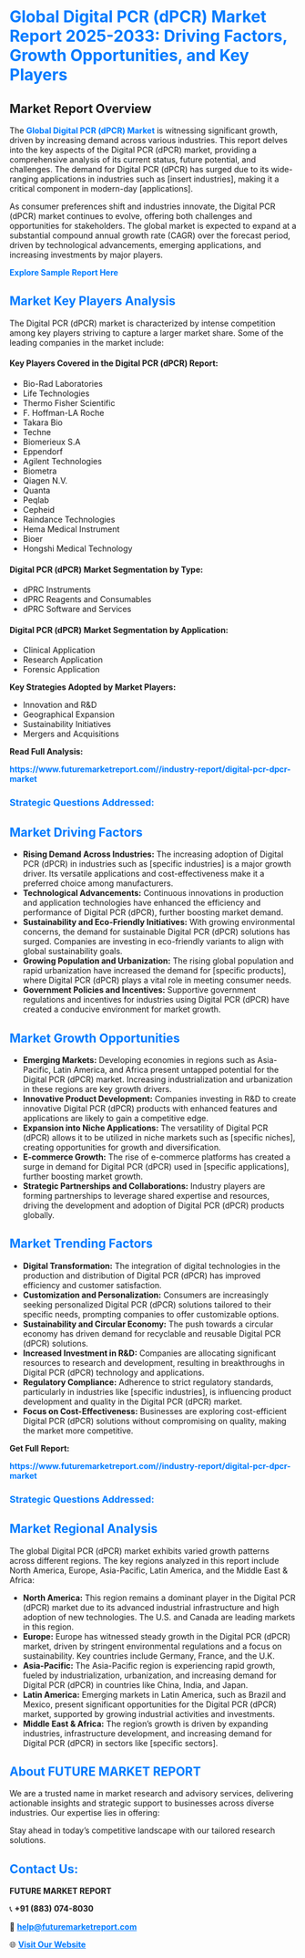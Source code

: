 <h1 style="color: #007BFF;">Global Digital PCR (dPCR) Market Report 2025-2033: Driving Factors, Growth Opportunities, and Key Players</h1>

<section id="overview">
<h2>Market Report Overview</h2>
<p>The <a href="https://www.futuremarketreport.com//industry-report/digital-pcr-dpcr-market" style="color: #007BFF; text-decoration: none;"><strong>Global Digital PCR (dPCR) Market</strong></a> is witnessing significant growth, driven by increasing demand across various industries. This report delves into the key aspects of the Digital PCR (dPCR) market, providing a comprehensive analysis of its current status, future potential, and challenges. The demand for Digital PCR (dPCR) has surged due to its wide-ranging applications in industries such as [insert industries], making it a critical component in modern-day [applications].</p>
<p>As consumer preferences shift and industries innovate, the Digital PCR (dPCR) market continues to evolve, offering both challenges and opportunities for stakeholders. The global market is expected to expand at a substantial compound annual growth rate (CAGR) over the forecast period, driven by technological advancements, emerging applications, and increasing investments by major players.</p>
</section>

<section id="overview">
<p><a href="https://www.futuremarketreport.com//request-sample/reportId=92847" style="color: #007BFF; text-decoration: none;"><strong>Explore Sample Report Here</strong></a></p>
</section>

<section id="key-players">
<h2 style="color: #007BFF;">Market Key Players Analysis</h2>
<p>The Digital PCR (dPCR) market is characterized by intense competition among key players striving to capture a larger market share. Some of the leading companies in the market include:</p>
<h4>Key Players Covered in the Digital PCR (dPCR) Report:</h4>
<ul><li>Bio-Rad Laboratories</li><li>Life Technologies</li><li>Thermo Fisher Scientific</li><li>F. Hoffman-LA Roche</li><li>Takara Bio</li><li>Techne</li><li>Biomerieux S.A</li><li>Eppendorf</li><li>Agilent Technologies</li><li>Biometra</li><li>Qiagen N.V.</li><li>Quanta</li><li>Peqlab</li><li>Cepheid</li><li>Raindance Technologies</li><li>Hema Medical Instrument</li><li>Bioer</li><li>Hongshi Medical Technology</li></ul>
<h4>Digital PCR (dPCR) Market Segmentation by Type:</h4>
<ul><li>dPRC Instruments</li><li>dPRC Reagents and Consumables</li><li>dPRC Software and Services</li></ul>

<h4>Digital PCR (dPCR) Market Segmentation by Application:</h4>
<ul><li>Clinical Application</li><li>Research Application</li><li>Forensic Application</li></ul>
<p><strong>Key Strategies Adopted by Market Players:</strong></p>
<ul>
<li>Innovation and R&D</li>
<li>Geographical Expansion</li>
<li>Sustainability Initiatives</li>
<li>Mergers and Acquisitions</li>
</ul>
</section>

<section>
<p><strong>Read Full Analysis: </strong></p><a href="https://www.futuremarketreport.com//industry-report/digital-pcr-dpcr-market" style="color: #007BFF; text-decoration: none;"><strong>https://www.futuremarketreport.com//industry-report/digital-pcr-dpcr-market</strong></a>
<h3 style="color: #007BFF;">Strategic Questions Addressed:</h3>
</section>

<section id="driving-factors">
<h2 style="color: #007BFF;">Market Driving Factors</h2>
<ul>
<li><strong>Rising Demand Across Industries:</strong> The increasing adoption of Digital PCR (dPCR) in industries such as [specific industries] is a major growth driver. Its versatile applications and cost-effectiveness make it a preferred choice among manufacturers.</li>
<li><strong>Technological Advancements:</strong> Continuous innovations in production and application technologies have enhanced the efficiency and performance of Digital PCR (dPCR), further boosting market demand.</li>
<li><strong>Sustainability and Eco-Friendly Initiatives:</strong> With growing environmental concerns, the demand for sustainable Digital PCR (dPCR) solutions has surged. Companies are investing in eco-friendly variants to align with global sustainability goals.</li>
<li><strong>Growing Population and Urbanization:</strong> The rising global population and rapid urbanization have increased the demand for [specific products], where Digital PCR (dPCR) plays a vital role in meeting consumer needs.</li>
<li><strong>Government Policies and Incentives:</strong> Supportive government regulations and incentives for industries using Digital PCR (dPCR) have created a conducive environment for market growth.</li>
</ul>
</section>

<section id="growth-opportunities">
<h2 style="color: #007BFF;">Market Growth Opportunities</h2>
<ul>
<li><strong>Emerging Markets:</strong> Developing economies in regions such as Asia-Pacific, Latin America, and Africa present untapped potential for the Digital PCR (dPCR) market. Increasing industrialization and urbanization in these regions are key growth drivers.</li>
<li><strong>Innovative Product Development:</strong> Companies investing in R&D to create innovative Digital PCR (dPCR) products with enhanced features and applications are likely to gain a competitive edge.</li>
<li><strong>Expansion into Niche Applications:</strong> The versatility of Digital PCR (dPCR) allows it to be utilized in niche markets such as [specific niches], creating opportunities for growth and diversification.</li>
<li><strong>E-commerce Growth:</strong> The rise of e-commerce platforms has created a surge in demand for Digital PCR (dPCR) used in [specific applications], further boosting market growth.</li>
<li><strong>Strategic Partnerships and Collaborations:</strong> Industry players are forming partnerships to leverage shared expertise and resources, driving the development and adoption of Digital PCR (dPCR) products globally.</li>
</ul>
</section>

<section id="trending-factors">
<h2 style="color: #007BFF;">Market Trending Factors</h2>
<ul>
<li><strong>Digital Transformation:</strong> The integration of digital technologies in the production and distribution of Digital PCR (dPCR) has improved efficiency and customer satisfaction.</li>
<li><strong>Customization and Personalization:</strong> Consumers are increasingly seeking personalized Digital PCR (dPCR) solutions tailored to their specific needs, prompting companies to offer customizable options.</li>
<li><strong>Sustainability and Circular Economy:</strong> The push towards a circular economy has driven demand for recyclable and reusable Digital PCR (dPCR) solutions.</li>
<li><strong>Increased Investment in R&D:</strong> Companies are allocating significant resources to research and development, resulting in breakthroughs in Digital PCR (dPCR) technology and applications.</li>
<li><strong>Regulatory Compliance:</strong> Adherence to strict regulatory standards, particularly in industries like [specific industries], is influencing product development and quality in the Digital PCR (dPCR) market.</li>
<li><strong>Focus on Cost-Effectiveness:</strong> Businesses are exploring cost-efficient Digital PCR (dPCR) solutions without compromising on quality, making the market more competitive.</li>
</ul>
</section>

<section>
<p><strong>Get Full Report: </strong></p><a href="https://www.futuremarketreport.com//industry-report/digital-pcr-dpcr-market" style="color: #007BFF; text-decoration: none;"><strong>https://www.futuremarketreport.com//industry-report/digital-pcr-dpcr-market</strong></a>
<h3 style="color: #007BFF;">Strategic Questions Addressed:</h3>
</section>


<section id="regional-analysis">
<h2 style="color: #007BFF;">Market Regional Analysis</h2>
<p>The global Digital PCR (dPCR) market exhibits varied growth patterns across different regions. The key regions analyzed in this report include North America, Europe, Asia-Pacific, Latin America, and the Middle East & Africa:</p>
<ul>
<li><strong>North America:</strong> This region remains a dominant player in the Digital PCR (dPCR) market due to its advanced industrial infrastructure and high adoption of new technologies. The U.S. and Canada are leading markets in this region.</li>
<li><strong>Europe:</strong> Europe has witnessed steady growth in the Digital PCR (dPCR) market, driven by stringent environmental regulations and a focus on sustainability. Key countries include Germany, France, and the U.K.</li>
<li><strong>Asia-Pacific:</strong> The Asia-Pacific region is experiencing rapid growth, fueled by industrialization, urbanization, and increasing demand for Digital PCR (dPCR) in countries like China, India, and Japan.</li>
<li><strong>Latin America:</strong> Emerging markets in Latin America, such as Brazil and Mexico, present significant opportunities for the Digital PCR (dPCR) market, supported by growing industrial activities and investments.</li>
<li><strong>Middle East & Africa:</strong> The region’s growth is driven by expanding industries, infrastructure development, and increasing demand for Digital PCR (dPCR) in sectors like [specific sectors].</li>
</ul>
</section>

<footer>
<h2 style="color: #007BFF;">About FUTURE MARKET REPORT</h2>
<p>We are a trusted name in market research and advisory services, delivering actionable insights and strategic support to businesses across diverse industries. Our expertise lies in offering:</p>

<p>Stay ahead in today’s competitive landscape with our tailored research solutions.</p>

<h2 style="color: #007BFF;">Contact Us:</h2>
<p><strong>FUTURE MARKET REPORT</strong></p>
<p>📞 <strong>+91 (883) 074-8030</strong></p>
<p>📧 <strong><a href="mailto:help@futuremarketreport.com" style="color: #007BFF;">help@futuremarketreport.com</a></strong></p>
<p>🌐 <strong><a href="https://www.futuremarketreport.com/" style="color: #007BFF;">Visit Our Website</a></strong></p>
</footer>